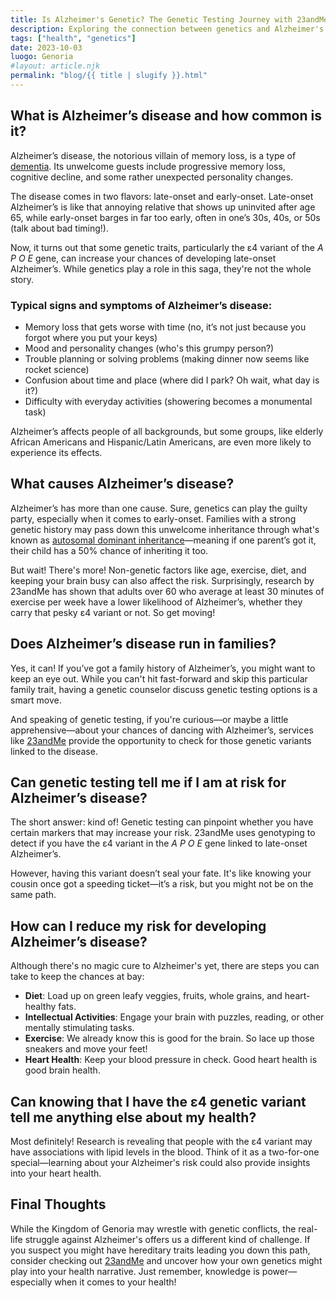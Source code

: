 ```yaml
---
title: Is Alzheimer's Genetic? The Genetic Testing Journey with 23andMe
description: Exploring the connection between genetics and Alzheimer's disease, and how 23andMe can shed light on your risk.
tags: ["health", "genetics"]
date: 2023-10-03
luogo: Genoria
#layout: article.njk
permalink: "blog/{{ title | slugify }}.html"
---
```


## What is Alzheimer’s disease and how common is it? 

Alzheimer’s disease, the notorious villain of memory loss, is a type of [dementia](https://www.alzheimers.gov/alzheimers-dementias/what-is-dementia). Its unwelcome guests include progressive memory loss, cognitive decline, and some rather unexpected personality changes. 

The disease comes in two flavors: late-onset and early-onset. Late-onset Alzheimer’s is like that annoying relative that shows up uninvited after age 65, while early-onset barges in far too early, often in one’s 30s, 40s, or 50s (talk about bad timing!). 

Now, it turns out that some genetic traits, particularly the ε4 variant of the _A P O E_ gene, can increase your chances of developing late-onset Alzheimer’s. While genetics play a role in this saga, they're not the whole story.

### Typical signs and symptoms of Alzheimer’s disease:

- Memory loss that gets worse with time (no, it’s not just because you forgot where you put your keys)
- Mood and personality changes (who's this grumpy person?)
- Trouble planning or solving problems (making dinner now seems like rocket science)
- Confusion about time and place (where did I park? Oh wait, what day is it?)
- Difficulty with everyday activities (showering becomes a monumental task)

Alzheimer’s affects people of all backgrounds, but some groups, like elderly African Americans and Hispanic/Latin Americans, are even more likely to experience its effects.

## What causes Alzheimer’s disease?

Alzheimer’s has more than one cause. Sure, genetics can play the guilty party, especially when it comes to early-onset. Families with a strong genetic history may pass down this unwelcome inheritance through what's known as [autosomal dominant inheritance](https://dian.wustl.edu/)—meaning if one parent’s got it, their child has a 50% chance of inheriting it too. 

But wait! There's more! Non-genetic factors like age, exercise, diet, and keeping your brain busy can also affect the risk. Surprisingly, research by 23andMe has shown that adults over 60 who average at least 30 minutes of exercise per week have a lower likelihood of Alzheimer’s, whether they carry that pesky ε4 variant or not. So get moving!

## Does Alzheimer’s disease run in families?

Yes, it can! If you’ve got a family history of Alzheimer’s, you might want to keep an eye out. While you can't hit fast-forward and skip this particular family trait, having a genetic counselor discuss genetic testing options is a smart move. 

And speaking of genetic testing, if you're curious—or maybe a little apprehensive—about your chances of dancing with Alzheimer’s, services like [23andMe](https://www.23andme.com/membership/) provide the opportunity to check for those genetic variants linked to the disease.

## Can genetic testing tell me if I am at risk for Alzheimer’s disease? 

The short answer: kind of! Genetic testing can pinpoint whether you have certain markers that may increase your risk. 23andMe uses genotyping to detect if you have the ε4 variant in the _A P O E_ gene linked to late-onset Alzheimer’s. 

However, having this variant doesn’t seal your fate. It's like knowing your cousin once got a speeding ticket—it’s a risk, but you might not be on the same path.

## How can I reduce my risk for developing Alzheimer’s disease?

Although there's no magic cure to Alzheimer's yet, there are steps you can take to keep the chances at bay:

- **Diet**: Load up on green leafy veggies, fruits, whole grains, and heart-healthy fats. 
- **Intellectual Activities**: Engage your brain with puzzles, reading, or other mentally stimulating tasks.
- **Exercise**: We already know this is good for the brain. So lace up those sneakers and move your feet!
- **Heart Health**: Keep your blood pressure in check. Good heart health is good brain health.

## Can knowing that I have the ε4 genetic variant tell me anything else about my health?

Most definitely! Research is revealing that people with the ε4 variant may have associations with lipid levels in the blood. Think of it as a two-for-one special—learning about your Alzheimer's risk could also provide insights into your heart health. 

## Final Thoughts

While the Kingdom of Genoria may wrestle with genetic conflicts, the real-life struggle against Alzheimer's offers us a different kind of challenge. If you suspect you might have hereditary traits leading you down this path, consider checking out [23andMe](https://www.23andme.com/app-store) and uncover how your own genetics might play into your health narrative. Just remember, knowledge is power—especially when it comes to your health!